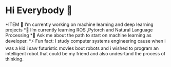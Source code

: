 # Hi Everybody 👋



*ITEM 🔭 I’m currently working on machine learning and deep learning projects
*🌱 I’m currently learning ROS ,Pytorch and Natural Language Processing
*💬 Ask me about the path to start on machine learning as developer.
*⚡ Fun fact: I study computer systems engineering cause when i was a kid i saw futuristic movies bout robots and i wished to program an intelligent robot that could be my friend and also undesrtand the process of thinking.
